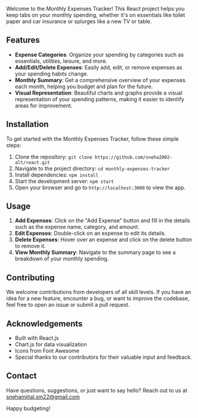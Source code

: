 Welcome to the Monthly Expenses Tracker! This React project helps you keep tabs on your monthly spending, whether it's on essentials like toilet paper and car insurance or splurges like a new TV or table.

## Features

- **Expense Categories**: Organize your spending by categories such as essentials, utilities, leisure, and more.
- **Add/Edit/Delete Expenses**: Easily add, edit, or remove expenses as your spending habits change.
- **Monthly Summary**: Get a comprehensive overview of your expenses each month, helping you budget and plan for the future.
- **Visual Representation**: Beautiful charts and graphs provide a visual representation of your spending patterns, making it easier to identify areas for improvement.

## Installation

To get started with the Monthly Expenses Tracker, follow these simple steps:

1. Clone the repository: `git clone https://github.com/sneha2002-alt/react.git`
2. Navigate to the project directory: `cd monthly-expenses-tracker`
3. Install dependencies: `npm install`
4. Start the development server: `npm start`
5. Open your browser and go to `http://localhost:3000` to view the app.

## Usage

1. **Add Expenses**: Click on the "Add Expense" button and fill in the details such as the expense name, category, and amount.
2. **Edit Expenses**: Double-click on an expense to edit its details.
3. **Delete Expenses**: Hover over an expense and click on the delete button to remove it.
4. **View Monthly Summary**: Navigate to the summary page to see a breakdown of your monthly spending.

## Contributing

We welcome contributions from developers of all skill levels. If you have an idea for a new feature, encounter a bug, or want to improve the codebase, feel free to open an issue or submit a pull request.


## Acknowledgements

- Built with React.js
- Chart.js for data visualization
- Icons from Font Awesome
- Special thanks to our contributors for their valuable input and feedback.

## Contact

Have questions, suggestions, or just want to say hello? Reach out to us at snehamiital.sm22@gmail.com

Happy budgeting!
